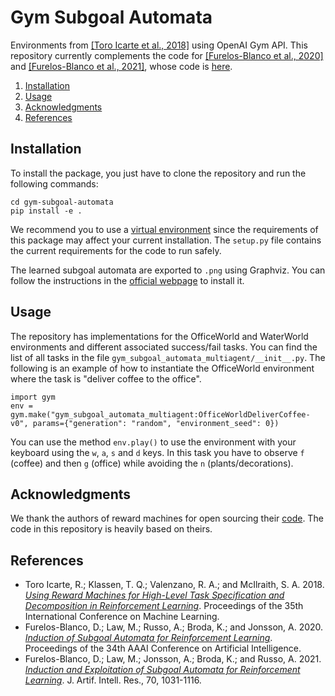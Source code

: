 # Gym Subgoal Automata
Environments from [[Toro Icarte et al., 2018]](#references) using OpenAI Gym API. This repository currently complements
the code for [[Furelos-Blanco et al., 2020]](#references) and [[Furelos-Blanco et al., 2021]](#references), 
whose code is [here](https://github.com/ertsiger/induction-subgoal-automata-rl).

1. [Installation](#installation)
1. [Usage](#usage)
1. [Acknowledgments](#acks)
1. [References](#references)

## <a name="installation"></a>Installation
To install the package, you just have to clone the repository and run the following commands:
```
cd gym-subgoal-automata
pip install -e .
```

We recommend you to use a [virtual environment](https://docs.python.org/3/tutorial/venv.html) since the requirements of 
this package may affect your current installation. The `setup.py` file contains the current requirements for the code to run safely.

The learned subgoal automata are exported to `.png` using Graphviz. You can follow the instructions in the [official webpage](https://graphviz.org/download/) to install it.

## <a name="usage"></a>Usage
The repository has implementations for the OfficeWorld and WaterWorld environments and different associated success/fail tasks. 
You can find the list of all tasks in the file `gym_subgoal_automata_multiagent/__init__.py`. The following is an example of how to
instantiate the OfficeWorld environment where the task is "deliver coffee to the office".

```
import gym
env = gym.make("gym_subgoal_automata_multiagent:OfficeWorldDeliverCoffee-v0", params={"generation": "random", "environment_seed": 0})
```

You can use the method `env.play()` to use the environment with your keyboard using the `w`, `a`, `s` and `d` keys. In this task you have to observe `f` (coffee) and then `g` (office) while avoiding the `n` (plants/decorations).

## <a name="acks"></a>Acknowledgments
We thank the authors of reward machines for open sourcing their [code](https://bitbucket.org/RToroIcarte/qrm). The code 
in this repository is heavily based on theirs.

## <a name="references"></a>References
* Toro Icarte, R.; Klassen, T. Q.; Valenzano, R. A.; and McIlraith, S. A. 2018. [_Using Reward Machines for High-Level Task Specification and Decomposition in Reinforcement Learning_](http://proceedings.mlr.press/v80/icarte18a.html). Proceedings of the 35th International Conference on Machine Learning.
* Furelos-Blanco, D.; Law, M.; Russo, A.; Broda, K.; and Jonsson, A. 2020. [_Induction of Subgoal Automata for Reinforcement Learning_](https://doi.org/10.1609/aaai.v34i04.5802). Proceedings of the 34th AAAI Conference on Artificial Intelligence.
* Furelos-Blanco, D.; Law, M.; Jonsson, A.; Broda, K.; and Russo, A. 2021. [_Induction and Exploitation of Subgoal Automata for Reinforcement Learning_](https://jair.org/index.php/jair/article/view/12372). J. Artif. Intell. Res., 70, 1031-1116.

